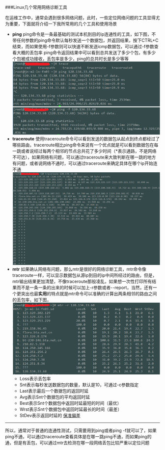 ###Linux几个常用网络诊断工具

在运维工作中，通常会遇到很多网络问题，此时，一些定位网络问题的工具显得尤为重要，下面就将介绍一下我所常用的几个工具和使用场景
 - **ping**
   ping命令是一条最基础的测试本机到目的ip连通性的工具，如下图，不带任何参数的ping命令默认每秒发送一个数据包，并返回结果，按下CTRL+C结束，而如果使用-f参数则可以快速不断发送icmp数据包，可以通过-f参数查看大概的丢包率
   ping命令返回结果中可以看到总共发送了多少个包，有多少个包被成功接收，丢包率是多少，ping的总共时长是多少等等 
   ![](./img/ping.PNG)
   ![](./img/fping.png)
 - **traceroute**
   使用traceroute命令可以看到发送的数据包从起点到终点都经过了哪些路由，traceroute相比ping命令来说有一个优点就是可以看到数据包在每一跳或者说经过每两个相邻的节点总共花了多少时间（*表示通路，不是网络不可达），如果网络有问题，可以通过traceroute来大致判断在哪一跳的地方有问题，或者说网络不通时，可以通过traceroute来确定具体在哪个ip开始连不通 
   ![](./img/traceroute.PNG)
 - **mtr**
   如果确认网络有问题，那么mtr是很好的网络诊断工具，mtr命令像traceroute一样，可以显示数据包从源ip到目的ip中间所经过的路由，但是，mtr输出结果更加清楚，不像traceroute那般凌乱，如果想一次性打印所有结果而不是一条一条的出来的时候可以加上-r参数或者--report，当然，还有一个更突出也最**实用**的特点就是mtr命令可以准确的计算出两条相邻的路由之间的丢包率，如下图， 
   ![mtr示例](./img/mtr.png)
    - Loss表示丢包率
    - Snt表示每秒发送数据包的数量，默认是10，可通过-c参数指定
    - Last表示最后一个数据包的返回时延
    - Avg表示Snt个数据包的平均返回时延
    - Best表示Snt个数据包中返回时延最短的时间（最优）
    - Wrst表示Snt个数据包中返回时延最长的时间（最差）
    - StDev表示返回时延的 [保准偏差](http://baike.baidu.com/link?url=r5o6H-Hl3_A-7WUURrtavvH4zFVBgkwxX4O-huzVdBeueUhg3rKVWkt_oH-KFt5qL9C6Nq7On_BLhJtuOSdJT_)

---
所以，通常对于普通的连通性测试，只需要用到ping或者ping -f就可以了，如果ping不通，可以通过traceroute查看具体是在哪一跳ping不通，而如果ping的通，但是有丢包，可以通过mtr去检测在哪一段网络丢包比较严重以定位问题
